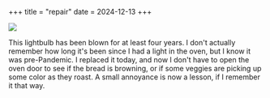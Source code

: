 +++
title = "repair"
date = 2024-12-13
+++

<img src="../lightbulb.jpg" />

This lightbulb has been blown for at least four years. I don't actually remember how long it's been since I had a light in the oven, but I know it was pre-Pandemic. I replaced it today, and now I don't have to open the oven door to see if the bread is browning, or if some veggies are picking up some color as they roast. A small annoyance is now a lesson, if I remember it that way.